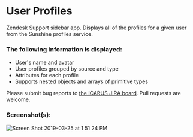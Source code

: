 # User Profiles

Zendesk Support sidebar app. Displays all of the profiles for a given user from the Sunshine profiles service.

### The following information is displayed:

* User's name and avatar
* User profiles grouped by source and type
* Attributes for each profile
* Supports nested objects and arrays of primitive types

Please submit bug reports to [the ICARUS JIRA board](https://zendesk.atlassian.net/jira/software/projects/ICARUS/boards/1415). Pull requests are welcome.

### Screenshot(s):
![Screen Shot 2019-03-25 at 1 51 24 PM](https://user-images.githubusercontent.com/4695062/54953336-3ab6cc80-4f05-11e9-8233-2d0c0c6f3cb5.png)
